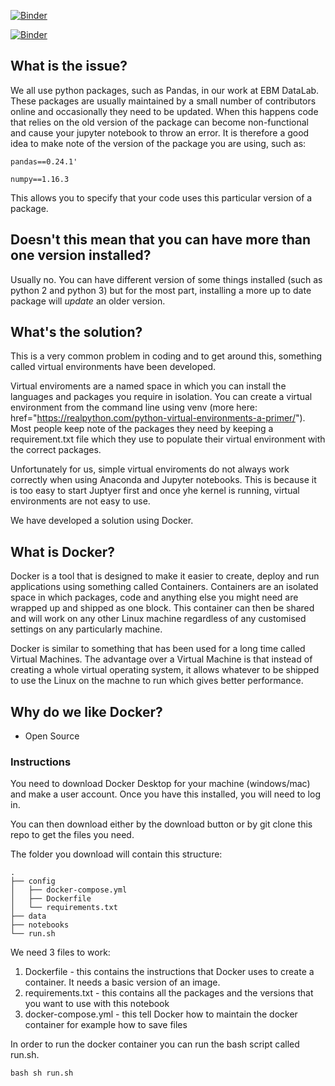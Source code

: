 [![Binder](https://mybinder.org/badge_logo.svg)](https://mybinder.org/v2/gh/jrsonline/custom-docker/master?filepath=notebooks%2Fboto_test.ipynb)


[![Binder](https://mybinder.org/badge_logo.svg)](https://mybinder.org/v2/gh/ebmdatalab/custom-docker/master)

## What is the issue?

We all use python packages, such as Pandas, in our work at EBM DataLab. These packages are usually maintained by a small number of contributors online and occasionally they need to be updated. When this happens code that relies on the old version of the package can become non-functional and cause your jupyter notebook to throw an error. It is therefore a good idea to make note of the version of the package you are using, such as: 

```pandas==0.24.1' ```

```numpy==1.16.3```

This allows you to specify that your code uses this particular version of a package. 

## Doesn't this mean that you can have more than one version installed?

Usually no. You can have different version of some things installed (such as python 2 and python 3) but for the most part, installing a more up to date package will *update* an older version. 

## What's the solution?

This is a very common problem in coding and to get around this, something called virtual environments have been developed. 

Virtual enviroments are a named space in which you can install the languages and packages you require in isolation. You can create a virtual environment from the command line using venv (more here: href="https://realpython.com/python-virtual-environments-a-primer/"). Most people keep note of the packages they need by keeping a requirement.txt file which they use to populate their virtual environment with the correct packages. 

Unfortunately for us, simple virtual enviroments do not always work correctly when using Anaconda and Jupyter notebooks. This is because it is too easy to start Juptyer first and once yhe kernel is running, virtual environments are not easy to use. 

We have developed a solution using Docker. 

## What is Docker?

Docker is a tool that is designed to make it easier to create, deploy and run applications using something called Containers. Containers are an isolated space in which packages, code and anything else you might need are wrapped up and shipped as one block. This container can then be shared and will work on any other Linux machine regardless of any customised settings on any particularly machine. 

Docker is similar to something that has been used for a long time called Virtual Machines. The advantage over a Virtual Machine is that instead of creating a whole virtual operating system, it allows whatever to be shipped to use the Linux on the machne to run which gives better performance. 

## Why do we like Docker?

* Open Source

### Instructions

You need to download Docker Desktop for your machine (windows/mac) and make a user account. Once you have this installed, you will need to log in. 

You can then download either by the download button or by git clone this repo to get the files you need. 

The folder you download will contain this structure:

    .
    ├── config                    
    │   ├── docker-compose.yml              
    │   ├── Dockerfile
    │   └── requirements.txt
    ├── data
    ├── notebooks 
    └── run.sh

We need 3 files to work:
1. Dockerfile - this contains the instructions that Docker uses to create a container. It needs a basic version of an image. 
2. requirements.txt - this contains all the packages and the versions that you want to use with this notebook
3. docker-compose.yml - this tell Docker how to maintain the docker container for example how to save files 

In order to run the docker container you can run the bash script called run.sh. 

```bash sh run.sh ```
